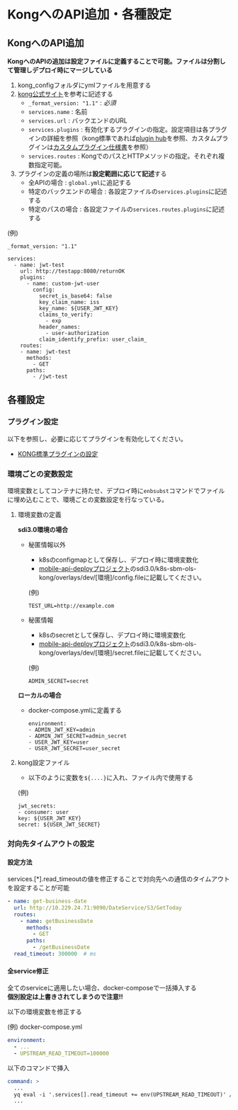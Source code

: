 # KongへのAPI追加・各種設定

## KongへのAPI追加
__KongへのAPIの追加は設定ファイルに定義することで可能。ファイルは分割して管理しデプロイ時にマージしている__
1. kong_configフォルダにymlファイルを用意する 
2. [kong公式サイト](https://docs.konghq.com/gateway-oss/2.5.x/db-less-and-declarative-config/#the-declarative-configuration-format)を参考に記述する
    - `_format_version: "1.1"` : *必須*
    - `services.name` : 名前
    - `services.url` : バックエンドのURL
    - `services.plugins` : 有効化するプラグインの指定。設定項目は各プラグインの詳細を参照（kong標準であれば[plugin hub](https://docs.konghq.com/hub/)を参照、カスタムプラグインは[カスタムプラグイン仕様書](../plugin-specification)を参照）
    - `services.routes` : KongでのパスとHTTPメソッドの指定。それぞれ複数指定可能。
3. プラグインの定義の場所は**設定範囲に応じて記述**する
    - 全APIの場合 : `global.yml`に追記する
    - 特定のバックエンドの場合 : 各設定ファイルの`services.plugins`に記述する
    - 特定のパスの場合 : 各設定ファイルの`services.routes.plugins`に記述する

(例)
```
_format_version: "1.1"

services:
  - name: jwt-test
    url: http://testapp:8080/returnOK
    plugins:
      - name: custom-jwt-user
        config: 
          secret_is_base64: false
          key_claim_name: iss
          key_name: ${USER_JWT_KEY}
          claims_to_verify: 
            - exp
          header_names: 
            - user-authorization
          claim_identify_prefix: user_claim_
    routes:
    - name: jwt-test
      methods:
        - GET
      paths:
        - /jwt-test
```

## 各種設定
### プラグイン設定
以下を参照し、必要に応じてプラグインを有効化してください。
- [KONG標準プラグインの設定](./how-to-configure-official-plugin.md)

### 環境ごとの変数設定
環境変数としてコンテナに持たせ、デプロイ時に`enbsubst`コマンドでファイルに埋め込むことで、環境ごとの変数設定を行なっている。

1. 環境変数の定義

    **sdi3.0環境の場合**
    - 秘匿情報以外
        - k8sのconfigmapとして保存し、デプロイ時に環境変数化
        - [mobile-api-deployプロジェクト](http://code-dev.ark.sbb-sys.info/cml/mobile-api-deploy)のsdi3.0/k8s-sbm-ols-kong/overlays/dev/[環境]/config.fileに記載してください。

        (例)

        ```
        TEST_URL=http://example.com
        ```

    - 秘匿情報
        - k8sのsecretとして保存し、デプロイ時に環境変数化
        - [mobile-api-deployプロジェクト](http://code-dev.ark.sbb-sys.info/cml/mobile-api-deploy)のsdi3.0/k8s-sbm-ols-kong/overlays/dev/[環境]/secret.fileに記載してください。

        (例)

        ```
        ADMIN_SECRET=secret
        ```

    **ローカルの場合**
    - docker-compose.ymlに定義する

        ```
        environment:
        - ADMIN_JWT_KEY=admin
        - ADMIN_JWT_SECRET=admin_secret
        - USER_JWT_KEY=user
        - USER_JWT_SECRET=user_secret
        ```


2. kong設定ファイル
    - 以下のように変数を`${....}`に入れ、ファイル内で使用する

    (例)

    ```
    jwt_secrets:
    - consumer: user
    key: ${USER_JWT_KEY}
    secret: ${USER_JWT_SECRET}
    ```

### 対向先タイムアウトの設定

#### 設定方法

services.[*].read_timeoutの値を修正することで対向先への通信のタイムアウトを設定することが可能 

```yml
- name: get-business-date
  url: http://10.229.24.71:9090/DateService/S3/GetToday
  routes:
    - name: getBusinessDate
      methods:
        - GET
      paths:
        - /getBusinessDate
  read_timeout: 300000  # ms
```

#### 全service修正
 
全てのserviceに適用したい場合、docker-composeで一括挿入する  
**個別設定は上書きされてしまうので注意!!**  

以下の環境変数を修正する

(例) docker-compose.yml

```yaml
environment:
  - ...
  - UPSTREAM_READ_TIMEOUT=100000
```

以下のコマンドで挿入

```yaml
command: >
  ...
  yq eval -i '.services[].read_timeout += env(UPSTREAM_READ_TIMEOUT)' /usr/local/kong/decrelative/kong.yml &&
  ...
```